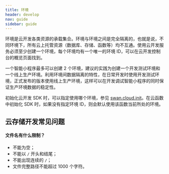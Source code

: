 ```yaml
---
title: 环境
header: develop
nav: guide
sidebar: guide
---
```


 

环境是云开发各类资源的承载集合。环境与环境之间是完全隔离的，也就是说，不同环境下，所有云上托管资源（数据库、存储、函数等）均不互通。使用云开发服务必须至少创建一个环境，每个环境均有一个唯一的环境 ID，可以在云开发控制台的概览页面找到。

一个智能小程序最多可以创建 2 个环境，建议的实践为创建一个开发测试环境和一个线上生产环境。利用环境间数据隔离的特性，在日常开发时使用开发测试环境，正式发布的版本使用线上生产环境，这样可以在开发调试智能小程序的同时保证生产环境数据的稳定性。

初始化云开发 SDK 时，可以指定使用哪个环境，参见 [swan.cloud.init](/develop/cloud/cloud_init/)。在云函数中初始化 SDK 时，如果没有指定环境 ID，则会默认使用该函数当前所处的环境。

 


## 云存储开发常见问题

####  文件名有什么限制？

* 不能为空；
* 不能以 `/` 开头和结尾；
* 不能出现连续的 `/`；
* 文件完整路径不能超过 1000 个字符。


